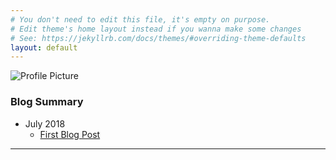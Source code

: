 ```yaml
---
# You don't need to edit this file, it's empty on purpose.
# Edit theme's home layout instead if you wanna make some changes
# See: https://jekyllrb.com/docs/themes/#overriding-theme-defaults
layout: default
---
```


![Profile Picture](https://www.gravatar.com/avatar/9DBDB3A3957B36A0266908A8231E081As.png)


### Blog Summary
- July 2018
  - [First Blog Post](./_posts/2018-07-12-First-Blog-Post.md)



___
